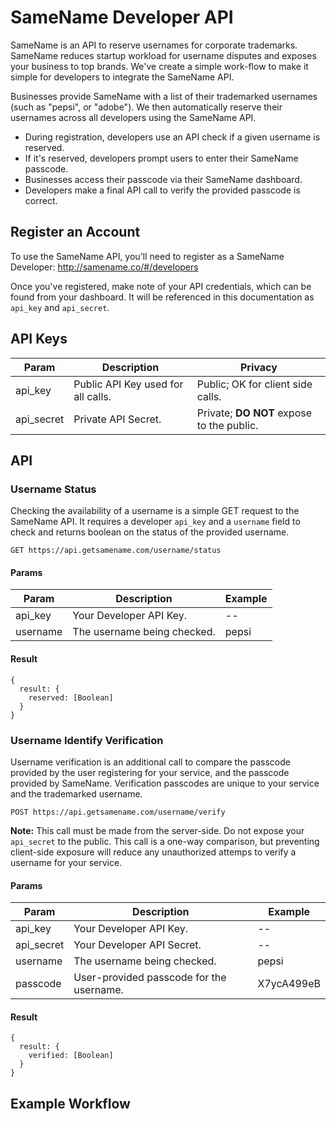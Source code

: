 # SameName Developer API

SameName is an API to reserve usernames for corporate trademarks. SameName reduces startup workload for username disputes and exposes your business to top brands. We've create a simple work-flow to make it simple for developers to integrate the SameName API. 

Businesses provide SameName with a list of their trademarked usernames (such as "pepsi", or "adobe"). We then automatically reserve their usernames across all developers using the SameName API.

  - During registration, developers use an API check if a given username is reserved.
  - If it's reserved, developers prompt users to enter their SameName passcode.
  - Businesses access their passcode via their SameName dashboard.
  - Developers make a final API call to verify the provided passcode is correct.

## Register an Account

To use the SameName API, you'll need to register as a SameName Developer:
http://samename.co/#/developers

Once you've registered, make note of your API credentials, which can be found from your dashboard. It will be referenced in this documentation as `api_key` and `api_secret`.

## API Keys

Param         | Description                             | Privacy
------------- | --------------------------------------- | --------------
api_key       | Public API Key used for all calls.      | Public; OK for client side calls.
api_secret    | Private API Secret.                     | Private; **DO NOT** expose to the public.

## API

### Username Status

Checking the availability of a username is a simple GET request to the SameName API. It requires a developer `api_key` and a `username` field to check and returns boolean on the status of the provided username.

    GET https://api.getsamename.com/username/status
    
#### Params

Param         | Description                             | Example
------------- | --------------------------------------- | --------------
api_key       | Your Developer API Key.                 | --
username      | The username being checked.             | pepsi

#### Result

    {
      result: {
        reserved: [Boolean]
      }
    }
    
### Username Identify Verification

Username verification is an additional call to compare the passcode provided by the user registering for your service, and the passcode provided by SameName. Verification passcodes are unique to your service and the trademarked username.

    POST https://api.getsamename.com/username/verify
    
**Note:** This call must be made from the server-side. Do not expose your `api_secret` to the public. This call is a one-way comparison, but preventing client-side exposure will reduce any unauthorized attemps to verify a username for your service.
    
#### Params

Param         | Description                              | Example
------------- | ---------------------------------------- | --------------
api_key       | Your Developer API Key.                  | --
api_secret    | Your Developer API Secret.               | --
username      | The username being checked.              | pepsi
passcode      | User-provided passcode for the username. | X7ycA499eB

#### Result

    {
      result: {
        verified: [Boolean]
      }
    }


## Example Workflow

